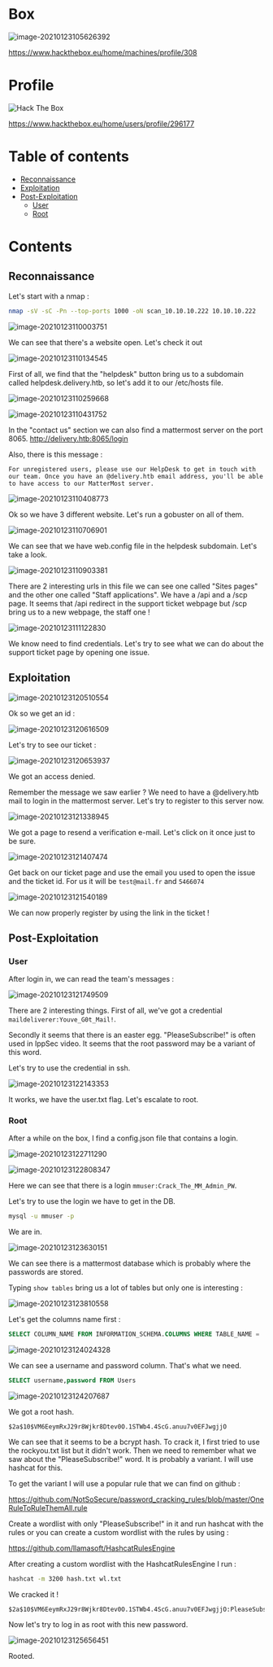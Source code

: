 # Box 



![image-20210123105626392](img/image-20210123105626392.png)

https://www.hackthebox.eu/home/machines/profile/308

# Profile

 <img src="http://www.hackthebox.eu/badge/image/296177" alt="Hack The Box"> 

https://www.hackthebox.eu/home/users/profile/296177

# Table of contents

* [Reconnaissance](#Reconnaissance)
* [Exploitation](#exploitation)
* [Post-Exploitation](#post-exploitation)
  + [User](#user)
  + [Root](#root)

# Contents 

## Reconnaissance

Let's start with a nmap :

````bash
nmap -sV -sC -Pn --top-ports 1000 -oN scan_10.10.10.222 10.10.10.222
````

![image-20210123110003751](img/image-20210123110003751.png)

We can see that there's a website open. Let's check it out

![image-20210123110134545](img/image-20210123110134545.png)

First of all, we find that the "helpdesk" button bring us to a subdomain called helpdesk.delivery.htb, so let's add it to our /etc/hosts file.

![image-20210123110259668](img/image-20210123110259668.png)

![image-20210123110431752](img/image-20210123110431752.png)

In the "contact us" section we can also find a mattermost server on the port 8065. http://delivery.htb:8065/login 

Also, there is  this message : 

```
For unregistered users, please use our HelpDesk to get in touch with our team. Once you have an @delivery.htb email address, you'll be able to have access to our MatterMost server.
```



![image-20210123110408773](img/image-20210123110408773.png)

Ok so we have 3 different website. Let's run a gobuster on all of them.

![image-20210123110706901](img/image-20210123110706901.png)

We can see that we have web.config file in the helpdesk subdomain. Let's take a look.

![image-20210123110903381](img/image-20210123110903381.png)

There are 2 interesting urls in this file we can see one called "Sites pages" and the other one called "Staff applications". We have a /api and a /scp page. It seems that /api redirect in the support ticket webpage but /scp bring us to a new webpage, the staff one ! 

![image-20210123111122830](img/image-20210123111122830.png)

We know need to find credentials. Let's try to see what we can do about the support ticket page by opening one issue.

## Exploitation

![image-20210123120510554](img/image-20210123120510554.png)

Ok so we get an id : 

![image-20210123120616509](img/image-20210123120616509.png)

Let's try to see our ticket :

![image-20210123120653937](img/image-20210123120653937.png)

We got an access denied.

Remember the message we saw earlier ? We need to have a @delivery.htb mail to login in the mattermost server. Let's try to register to this server now.

![image-20210123121338945](img/image-20210123121338945.png)

We got a page to resend a verification e-mail. Let's click on it once just to be sure. 

![image-20210123121407474](img/image-20210123121407474.png)

Get back on our ticket page and use the email you used to open the issue and the ticket id. For us it will be `test@mail.fr` and  `5466074`

![image-20210123121540189](img/image-20210123121540189.png)

We can now properly register by using the link in the ticket ! 

## Post-Exploitation

### User

After login in, we can read the team's messages : 

![image-20210123121749509](img/image-20210123121749509.png)



There are 2 interesting things. First of all, we've got  a credential `maildeliverer:Youve_G0t_Mail!`.

Secondly it seems that there is an easter egg. "PleaseSubscribe!" is often used in IppSec video. It seems that the root password may be a variant of this word. 

Let's try to use the credential in ssh. 

![image-20210123122143353](img/image-20210123122143353.png)

It works, we have the user.txt flag. Let's escalate to root.

### Root

After a while on the box, I find a config.json file that contains a login.

![image-20210123122711290](img/image-20210123122711290.png)

![image-20210123122808347](img/image-20210123122808347.png)

Here we can see that there is a login `mmuser:Crack_The_MM_Admin_PW`.

Let's try to use the login we have to get in the DB.

```bash
mysql -u mmuser -p 
```

We are in. 

![image-20210123123630151](img/image-20210123123630151.png)

We can see there is a mattermost database which is probably where the passwords are stored.

Typing `show tables` bring us a lot of tables but only one  is interesting : 

![image-20210123123810558](img/image-20210123123810558.png)

Let's get the columns name first :

```sql
SELECT COLUMN_NAME FROM INFORMATION_SCHEMA.COLUMNS WHERE TABLE_NAME = 'Users' 
```

![image-20210123124024328](img/image-20210123124024328.png)

We can see a username and password column. That's what we need.

```sql
SELECT username,password FROM Users
```

![image-20210123124207687](img/image-20210123124207687.png)

We got a root hash. 

```
$2a$10$VM6EeymRxJ29r8Wjkr8Dtev0O.1STWb4.4ScG.anuu7v0EFJwgjjO
```

We can see that it seems to be a bcrypt hash. To crack it, I first tried to use  the rockyou.txt list but it didn't work. Then we  need to remember what we saw about the "PleaseSubscribe!" word. It is probably a variant. I will use hashcat for this. 

To get the variant I will use a popular rule that we can find on github : 

https://github.com/NotSoSecure/password_cracking_rules/blob/master/OneRuleToRuleThemAll.rule

Create a wordlist with only "PleaseSubscribe!" in it and run hashcat with the rules or you can create a custom wordlist with the rules by using :  

https://github.com/llamasoft/HashcatRulesEngine

After creating a custom wordlist with the HashcatRulesEngine I run : 

```bash
hashcat -m 3200 hash.txt wl.txt 
```

We cracked it ! 

```
$2a$10$VM6EeymRxJ29r8Wjkr8Dtev0O.1STWb4.4ScG.anuu7v0EFJwgjjO:PleaseSubscribe!21
```

Now let's try to log in as root with this new password.

![image-20210123125656451](img/image-20210123125656451.png)

Rooted.